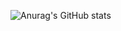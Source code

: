 ![Anurag's GitHub stats](https://github-readme-stats.vercel.app/api?username=keatonwilson&show_icons=true&theme=radical&count_private=true)

